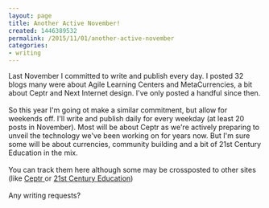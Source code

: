 ```yaml
---
layout: page
title: Another Active November!
created: 1446389532
permalink: /2015/11/01/another-active-november
categories:
- writing
---
```

<div>Last November I committed to write and publish every day. I posted 32 blogs many were about Agile Learning Centers and MetaCurrencies, a bit about Ceptr and Next Internet design. I've only posted a handful since then.</div><div>&nbsp;</div><div>So this year I'm going ot make a similar commitment, but allow for weekends off. I'll write and publish daily for every weekday (at least 20 posts in November). Most will be about Ceptr as we're actively preparing to unveil the technology we've been working on for years now. But I'm sure some will be about currencies, community building and a bit of 21st Century Education in the mix.</div><div>&nbsp;</div><div>You can track them here although some may be crossposted to other sites (like <a href="http://ceptr.org">Ceptr </a>or <a href="http://artbrock.AgileLearningCenters.org">21st Century Education</a>)</div><div>&nbsp;</div><div>Any writing requests?</div>
